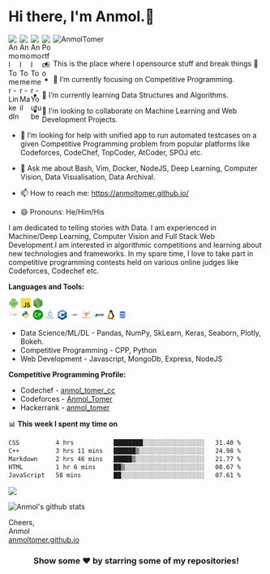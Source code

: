 # Hi there, I'm Anmol.👋
<a href="https://www.linkedin.com/in/anmol-tomer/">
  <img align="left" alt="Anmol Tomer - LinkedIn" width="22px" src="https://cdn.jsdelivr.net/npm/simple-icons@v3/icons/linkedin.svg"/>
</a>
<a href="mailto:anmol3540@gmail.com">
  <img align="left" alt="Anmol Tomer - Mail" width="22px" src="https://img.icons8.com/ios-glyphs/30/000000/new-post.png"/>
</a>
<a href="https://www.youtube.com/channel/UCApphaxwYQL_-SFdlAlaIcQ">
  <img align="left" alt="Anmol Tomer - Youtube" width="22px" src="https://cdn.jsdelivr.net/npm/simple-icons@v3/icons/youtube.svg"/>
</a>

<a href="https://anmoltomer.github.io/">
  <img align="left" alt="Portfolio" width="22px" src="https://cdn.jsdelivr.net/npm/simple-icons@v3/icons/nucleo.svg"/>
</a>

<img src="https://komarev.com/ghpvc/?username=AnmolTomer" alt="AnmolTomer"/>
<br />
<br />

- This is the place where I opensource stuff and break things :rofl:

- 🔭 I’m currently focusing on Competitive Programming.
- 🌱 I’m currently learning Data Structures and Algorithms.
- 👯 I’m looking to collaborate on Machine Learning and Web Development Projects.
- 🤔 I’m looking for help with unified app to run automated testcases on a given Competitive Programming problem from popular platforms like Codeforces, CodeChef, TopCoder, AtCoder, SPOJ etc.
- 💬 Ask me about Bash, Vim, Docker, NodeJS, Deep Learning, Computer Vision, Data Visualisation, Data Archival.
- 📫 How to reach me: https://anmoltomer.github.io/
- 😄 Pronouns: He/Him/His

I am dedicated to telling stories with Data. I am experienced in Machine/Deep Learning, Computer Vision and Full Stack Web Development.I am interested in algorithmic competitions and learning about new technologies and frameworks. In my spare time, I love to take part in competitive programming contests held on various online judges like Codeforces, Codechef etc.

**Languages and Tools:**  

<code><img height="20" src="https://raw.githubusercontent.com/github/explore/80688e429a7d4ef2fca1e82350fe8e3517d3494d/topics/android/android.png"></code>
<code><img height="20" src="https://raw.githubusercontent.com/github/explore/80688e429a7d4ef2fca1e82350fe8e3517d3494d/topics/javascript/javascript.png"></code>
<code><img height="20" src="https://raw.githubusercontent.com/github/explore/80688e429a7d4ef2fca1e82350fe8e3517d3494d/topics/nodejs/nodejs.png"></code>    
<code><img height="20" src="https://raw.githubusercontent.com/github/explore/80688e429a7d4ef2fca1e82350fe8e3517d3494d/topics/java/java.png"></code>
<code><img height="20" src="https://raw.githubusercontent.com/github/explore/80688e429a7d4ef2fca1e82350fe8e3517d3494d/topics/python/python.png"></code>
<code><img height="20" src="https://raw.githubusercontent.com/github/explore/80688e429a7d4ef2fca1e82350fe8e3517d3494d/topics/csharp/csharp.png"></code>
<code><img height="20" src="https://raw.githubusercontent.com/github/explore/80688e429a7d4ef2fca1e82350fe8e3517d3494d/topics/c/c.png"></code>
<code><img height="20" src="https://raw.githubusercontent.com/github/explore/80688e429a7d4ef2fca1e82350fe8e3517d3494d/topics/cpp/cpp.png"></code>
<code><img height="20" src="https://raw.githubusercontent.com/github/explore/80688e429a7d4ef2fca1e82350fe8e3517d3494d/topics/jquery/jquery.png"></code>
<code><img height="20" src="https://raw.githubusercontent.com/github/explore/80688e429a7d4ef2fca1e82350fe8e3517d3494d/topics/tensorflow/tensorflow.png"></code>
<code><img height="20" src="https://raw.githubusercontent.com/github/explore/80688e429a7d4ef2fca1e82350fe8e3517d3494d/topics/bash/bash.png"></code>
<code><img height="20" src="https://raw.githubusercontent.com/github/explore/80688e429a7d4ef2fca1e82350fe8e3517d3494d/topics/linux/linux.png"></code>
<code><img height="20" src="https://raw.githubusercontent.com/github/explore/80688e429a7d4ef2fca1e82350fe8e3517d3494d/topics/sql/sql.png"></code>

- Data Science/ML/DL - Pandas, NumPy, SkLearn, Keras, Seaborn, Plotly, Bokeh.
- Competitive Programming - CPP, Python
- Web Development - Javascript, MongoDb, Express, NodeJS

**Competitive Programming Profile:**
- Codechef - [anmol_tomer_cc](https://www.codechef.com/users/anmol_tomer_cc)
- Codeforces - [Anmol_Tomer](https://www.codeforces.com/profile/Anmol_Tomer)
- Hackerrank - [anmol_tomer](https://www.hackerrank.com/anmol_tomer)

📊 **This week I spent my time on**
<!--START_SECTION:waka-->
```text
CSS          4 hrs           ████████░░░░░░░░░░░░░░░░░   31.40 % 
C++          3 hrs 11 mins   ██████▒░░░░░░░░░░░░░░░░░░   24.98 % 
Markdown     2 hrs 46 mins   █████▒░░░░░░░░░░░░░░░░░░░   21.77 % 
HTML         1 hr 6 mins     ██▒░░░░░░░░░░░░░░░░░░░░░░   08.67 % 
JavaScript   58 mins         ██░░░░░░░░░░░░░░░░░░░░░░░   07.61 % 
```
<!--END_SECTION:waka-->

<div align="left">
<a href="https://github.com/AnmolTomer">
  <img align="center" src="https://github-readme-stats.vercel.app/api/top-langs/?username=AnmolTomer&theme=dark&hide_langs_below=1" />
</a>
</div>

![Anmol's github stats](https://github-readme-stats.vercel.app/api?username=AnmolTomer&show_icons=true&title_color=00ff41&icon_color=82eefd&text_color=afafaf&bg_color=151515)

Cheers,<br />
Anmol<br />
[anmoltomer.github.io](https://anmoltomer.github.io)

<div align="center">

### Show some ❤️ by starring some of my repositories!

</div>
